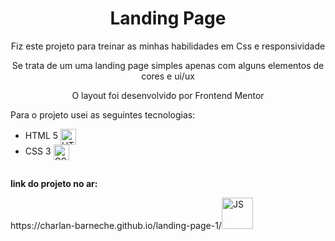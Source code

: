 <body >
    <h1 align = 'center'><strong>Landing Page</strong></h1>
    <p align = 'center'>Fiz este projeto para treinar as minhas habilidades em Css e responsividade</p>
    <p align = 'center'>Se trata de um uma landing page simples apenas com alguns elementos de cores e ui/ux</p>
    <p align = 'center'>O layout foi desenvolvido por Frontend Mentor</p>
    <p>Para o projeto usei as seguintes tecnologias:</p>
    <div>
        <ul>
         <li>HTML 5 <img align="center" width="25px" alt="HTML5" src="https://i.imgur.com/BzwyCup.png"></li>
         <li>CSS 3 <img align="center" width="25px" alt="CSS3" src="https://i.imgur.com/ZrplmED.png"></li>
        </ul>
    </div>
  <h2></h2>
  <p><strong>link do projeto no ar:</p></strong> 
  <div>
  https://charlan-barneche.github.io/landing-page-1/<img align="bottom" width="50px" alt="JS" src="https://media.giphy.com/media/9366IYNrJIFZeEyiwt/giphy.gif">
  <h2></h2>
  </div>  
</body>
